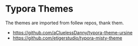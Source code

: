 # Typora Themes

The themes are imported from follew repos, thank them.

- https://github.com/aCluelessDanny/typora-theme-ursine
- https://github.com/etigerstudio/typora-misty-theme